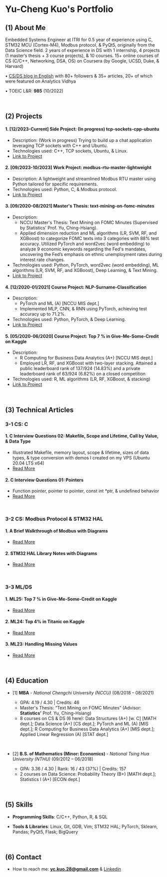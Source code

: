
# Yu-Cheng Kuo's Portfolio

## (1) About Me
Embedded Systems Engineer at ITRI for 0.5 year of experience using C, STM32 MCU (Cortex-M4), Modbus protocol, & PyQt5, originally from the Data Science field. 2 years of experience in DS with 1 internship, 4 projects (1 master’s thesis + 3 course projects), & 10 courses. 15+ online courses of CS (C/C++, Networking, DSA, OS) on Coursera (by Google, UCSD, Duke, & Harvard)

• [CS/DS blog in English](https://medium.com/@yc-kuo) with 80+ followers & 35+ articles, 20+ of which were featured on Analytics Vidhya

• TOEIC L&R: **985** (10/2022)

<br/>

## (2) Projects

#### 1. [12/2023-Current] Side Project: (In progress) tcp-sockets-cpp-ubuntu

- Description: (Work in progress) Trying to build up a chat application leveraging TCP sockets with C++ and Ubuntu.
- Technologies used: C++, TCP sockets, Ubuntu, & Linux.
- [Link to Project](https://github.com/yu-cheng-kuo-28/tcp-sockets-cpp-ubuntu/tree/main)

#### 2. [09/2023-10/2023] Work Project: modbus-rtu-master-lightweight

- Description: A lightweight and streamlined Modbus RTU master using Python tailored for specific requirements.
- Technologies used: Python, C, & Modbus protocol.
- [Link to Project](https://github.com/yu-cheng-kuo-28/modbus-rtu-master-lightweight)

#### 3. [09/2020-08/2021] Master's Thesis: text-mining-on-fomc-minutes 

- Description:
  - NCCU Master's Thesis: Text Mining on FOMC Minutes (Supervised by Statistics' Prof. Yu, Ching-Hsiang).
  - Applied dimension reduction and ML algorithms (LR, SVM, RF, and XGBoost) to categorize FOMC texts into 3 categories with 88% test accuracy. Utilized PyTorch and word2vec (word embedding) to analyze 9 economic keywords regarding the Fed's mandates, uncovering the Fed’s emphasis on ethnic unemployment rates during interest rate changes.
- Technologies used: Python, PyTorch, word2vec (word embedding), ML algorithms (LR, SVM, RF, and XGBoost), Deep Learning, & Text Mining.
- [Link to Project](https://github.com/yu-cheng-kuo-28/text-mining-on-fomc-minutes)

#### 4. [12/2020-01/2021] Course Project: NLP-Surname-Classification 

- Description:
  - PyTorch and ML (A) [NCCU MIS dept.]
  - Implemented MLP, CNN, & RNN using PyTorch, achieving test accuracy up to 71.2%.
- Technologies used: Python, PyTorch, & Deep Learning.
- [Link to Project](https://github.com/yu-cheng-kuo-28/NLP-Surname-Classification)

#### 5. [05/2020-06/2020] Course Project: Top 7 % in Give-Me-Some-Credit on Kaggle 

- Description:
  - R Computing for Business Data Analytics (A+) [NCCU MIS dept.]
  - Employed LR, RF, and XGBoost with two-layer stacking. Attained a public leaderboard rank of 137/924 (14.83%) and a private leaderboard rank of 63/924 (6.82%) on a closed competition
- Technologies used: R, ML algorithms (LR, RF, XGBoost, & stacking)
- [Link to Project](https://medium.com/analytics-vidhya/ml25-d954b17a349a)

<br/>

## (3) Technical Articles

### 3-1 CS: C

#### 1. C Interview Questions 02: Makefile, Scope and Lifetime, Call by Value, & Data Type
- Illustrated Makefile, memory layout, scope & lifetime, sizes of data types, & type conversion with demos I created on my VPS (Ubuntu 20.04 LTS x64)
- [Read More](https://medium.com/@yc-kuo/c-interview-questions-02-makefile-scope-and-lifetime-call-by-value-data-type-f79ccea0af74)

#### 2. C Interview Questions 01: Pointers
- Function pointer, pointer to pointer, const int *ptr, & undefined behavior
- [Read More](https://yc-kuo.medium.com/c-interview-questions-01-pointer-c35df76f5252)

<br/>

### 3-2 CS: Modbus Protocol & STM32 HAL

#### 1. A Brief Walkthrough of Modbus with Diagrams
- [Read More](https://yc-kuo.medium.com/a-brief-walkthrough-of-modbus-with-diagrams-a0bd4133f370)

#### 2. STM32 HAL Library Notes with Diagrams
- [Read More](https://yc-kuo.medium.com/stm32-hal-library-notes-with-diagrams-844a83df883a)

<br/>

### 3-3 ML/DS

#### 1. ML25: Top 7 % in Give-Me-Some-Credit on Kaggle
- [Read More](https://medium.com/analytics-vidhya/ml25-d954b17a349a)

#### 2. ML24: Top 4% in Titanic on Kaggle
- [Read More](https://medium.com/analytics-vidhya/ml24-7f32a79eb024)

#### 3. ML23: Handling Missing Values
- [Read More](https://medium.com/analytics-vidhya/ml23-1b08fb0dd4b0)

<br/>

## (4) Education

- [1] **MBA** - *National Chengchi University (NCCU)* (08/2018 – 08/2021)
  
  - GPA: 4.19 / 4.30  |  Credits: 46
  - Master's Thesis: “Text Mining on FOMC Minutes” (Advisor: **Statistics’** Prof. Yu, Ching-Hsiang)
  -  8 courses on CS & DS (6 here): Data Structures (A+) [w. C] [MATH dept.]; Data Science (A+) [CS dept.]; PyTorch and ML (A) 
    [MIS dept.]; R Computing for Business Data Analytics (A+) [MIS dept.]; Applied Linear Regression (A) [STAT dept.]
<br/>

- [2] **B.S. of Mathematics (Minor: Economics)** - *National Tsing Hua University (NTHU)* (09/2012 – 06/2018)
  
  - GPA: 3.36 / 4.30  |  Rank: 16 / 43 (37%)  |  Credits: 157
  - 2 courses on Data Science:  Probability Theory (B+) [MATH dept.]; Statistics I (A+) [ECON dept.]

<br/>

## (5) Skills
- **Programming Skills**: C/C++, Python, R, & SQL

- **Tools & Libraries**: Linux, Git, GDB, Vim; STM32 HAL; PyTorch, Sklearn, Pandas; PyQt5, Flask; BigQuery

<br/>

## (6) Contact
- How to reach me: **yc.kuo.28@gmail.com** & [Linkedin](https://www.linkedin.com/in/yu-cheng-kuo/)
